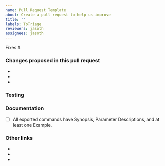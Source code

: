 ```yaml
---
name: Pull Request Template
about: Create a pull request to help us improve
title: ''
labels: ToTriage
reviewers: jasoth
assignees: jasoth
---
```


<!-- Add any issue numbers fixed by this PR. If this only partially fixes the issue, remove the word "Fixes" above to keep the issue open. -->
Fixes #

### Changes proposed in this pull request
<!-- Required: Provide specifics about what the changes are and why you are proposing these changes. -->
-
-
-

### Testing
<!-- Describe any relevant testing that has been done. Were automated tests added? -->

### Documentation
<!-- Ensure all necessary documentation has been added or updated. Replace [ ] with [x] when complete. -->
- [ ] All exported commands have Synopsis, Parameter Descriptions, and at least one Example.

### Other links
<!-- Provide any related links such as other pull requests, code files, StackOverflow posts. Delete this section if not used. -->
-
-
-
